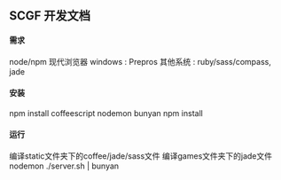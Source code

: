 ## SCGF 开发文档

#### 需求

node/npm
现代浏览器
windows : Prepros
其他系统 : ruby/sass/compass, jade

#### 安装

npm install coffeescript nodemon bunyan
npm install

#### 运行

编译static文件夹下的coffee/jade/sass文件
编译games文件夹下的jade文件
nodemon ./server.sh | bunyan